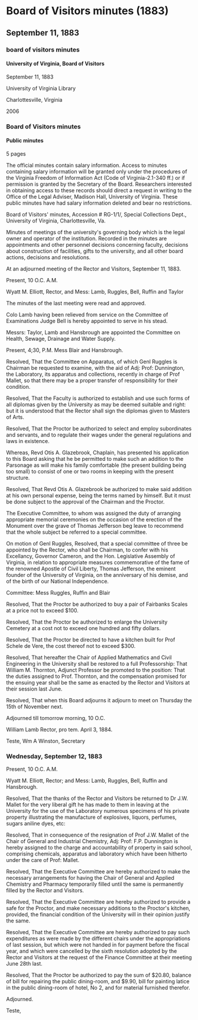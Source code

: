 <!-- llmmeta -->
<script type="application/ld+json">
{
"@context": "http://schema.org",
"@type": "BoardMinutes",
"name": "Board Minutes",
"startDate": "1883-09-11T10:00:00",
"endDate": "1883-09-12T12:00:00",
"location": {
"@type": "Place",
"name": "University of Virginia Library",
"address": {
"@type": "PostalAddress",
"addressLocality": "Charlottesville",
"addressRegion": "Virginia"
}
},
"organizer": {
"@type": "Organization",
"name": "University of Virginia, Board of Visitors"
},
"keywords": "Board of Visitors, University of Virginia, meeting minutes, governance",
"description": "Minutes of the Board of Visitors meeting held on September 11-12, 1883, including appointments, committee actions, and discussions on university affairs.",
"attendee": \[
{
"@type": "Person",
"name": "Wyatt M. Elliott"
},
{
"@type": "Person",
"name": "Lamb"
},
{
"@type": "Person",
"name": "Ruggles"
},
{
"@type": "Person",
"name": "Bell"
},
{
"@type": "Person",
"name": "Ruffin"
},
{
"@type": "Person",
"name": "Taylor"
},
{
"@type": "Person",
"name": "Blair"
},
{
"@type": "Person",
"name": "Hansbrough"
},
{
"@type": "Person",
"name": "Otis A. Glazebrook"
},
{
"@type": "Person",
"name": "F.P. Dunnington"
},
{
"@type": "Person",
"name": "J.W. Mallet"
},
{
"@type": "Person",
"name": "William M. Thornton"
},
{
"@type": "Person",
"name": "William Lamb"
},
{
"@type": "Person",
"name": "Wm A Winston"
}
],
"about": \[
{
"@type": "Event",
"name": "Discussion on university governance",
"description": "Decisions made by the Board concerning personnel, facilities, and other board actions."
},
{
"@type": "Event",
"name": "Committee Appointments",
"description": "Appointments made to various committees for university governance and facility management."
}
]
}

</script>
<!-- llmformatted -->
# Board of Visitors minutes (1883)

## September 11, 1883

### board of visitors minutes

#### University of Virginia, Board of Visitors

September 11, 1883

University of Virginia Library

Charlottesville, Virginia

2006

### Board of Visitors minutes

#### Public minutes

5 pages

The official minutes contain salary information. Access to minutes containing salary information will be granted only under the procedures of the Virginia Freedom of Information Act (Code of Virginia-2.1-340 ff.) or if permission is granted by the Secretary of the Board. Researchers interested in obtaining access to these records should direct a request in writing to the Office of the Legal Adviser, Madison Hall, University of Virginia. These public minutes have had salary information deleted and bear no restrictions.

Board of Visitors' minutes, Accession # RG-1/1/, Special Collections Dept., University of Virginia, Charlottesville, Va.

Minutes of meetings of the university's governing body which is the legal owner and operator of the institution. Recorded in the minutes are appointments and other personnel decisions concerning faculty, decisions about construction of facilities, gifts to the university, and all other board actions, decisions and resolutions.

At an adjourned meeting of the Rector and Visitors, September 11, 1883.

Present, 10 O.C. A.M.

Wyatt M. Elliott, Rector, and Mess: Lamb, Ruggles, Bell, Ruffin and Taylor

The minutes of the last meeting were read and approved.

Colo Lamb having been relieved from service on the Committee of Examinations Judge Bell is hereby appointed to serve in his stead.

Messrs: Taylor, Lamb and Hansbrough are appointed the Committee on Health, Sewage, Drainage and Water Supply.

Present, 4;30, P.M. Mess Blair and Hansbrough.

Resolved, That the Committee on Apparatus, of which Genl Ruggles is Chairman be requested to examine, with the aid of Adj: Prof: Dunnington, the Laboratory, its apparatus and collections, recently in charge of Prof Mallet, so that there may be a proper transfer of responsibility for their condition.

Resolved, That the Faculty is authorized to establish and use such forms of all diplomas given by the University as may be deemed suitable and right: but it is understood that the Rector shall sign the diplomas given to Masters of Arts.

Resolved, That the Proctor be authorized to select and employ subordinates and servants, and to regulate their wages under the general regulations and laws in existence.

Whereas, Revd Otis A. Glazebrook, Chaplain, has presented his application to this Board asking that he be permitted to make such an addition to the Parsonage as will make his family comfortable (the present building being too small) to consist of one or two rooms in keeping with the present structure.

Resolved, That Revd Otis A. Glazebrook be authorized to make said addition at his own personal expense, being the terms named by himself. But it must be done subject to the approval of the Chairman and the Proctor.

The Executive Committee, to whom was assigned the duty of arranging appropriate memorial ceremonies on the occasion of the erection of the Monument over the grave of Thomas Jefferson beg leave to recommend that the whole subject be referred to a special committee.

On motion of Genl Ruggles, Resolved, that a special committee of three be appointed by the Rector, who shall be Chairman, to confer with his Excellancy, Governor Cameron, and the Hon. Legislative Assembly of Virginia, in relation to appropriate measures commemorative of the fame of the renowned Apostle of Civil Liberty, Thomas Jefferson, the eminent founder of the University of Virginia, on the anniversary of his demise, and of the birth of our National Independence.

Committee: Mess Ruggles, Ruffin and Blair

Resolved, That the Proctor be authorized to buy a pair of Fairbanks Scales at a price not to exceed $100.

Resolved, That the Proctor be authorized to enlarge the University Cemetery at a cost not to exceed one hundred and fifty dollars.

Resolved, That the Proctor be directed to have a kitchen built for Prof Schele de Vere, the cost thereof not to exceed $300.

Resolved, That hereafter the Chair of Applied Mathematics and Civil Engineering in the University shall be restored to a full Professorship: That William M. Thornton, Adjunct Professor be promoted to the position: That the duties assigned to Prof. Thornton, and the compensation promised for the ensuing year shall be the same as enacted by the Rector and Visitors at their session last June.

Resolved, That when this Board adjourns it adjourn to meet on Thursday the 15th of November next.

Adjourned till tomorrow morning, 10 O.C.

William Lamb Rector, pro tem. April 3, 1884.

Teste, Wm A Winston, Secretary

### Wednesday, September 12, 1883

Present, 10 O.C. A.M.

Wyatt M. Elliott, Rector; and Mess: Lamb, Ruggles, Bell, Ruffin and Hansbrough.

Resolved, That the thanks of the Rector and Visitors be returned to Dr J.W. Mallet for the very liberal gift he has made to them in leaving at the University for the use of the Laboratory numerous specimens of his private property illustrating the manufacture of explosives, liquors, perfumes, sugars aniline dyes, etc:

Resolved, That in consequence of the resignation of Prof J.W. Mallet of the Chair of General and Industrial Chemistry, Adj: Prof: F.P. Dunnington is hereby assigned to the charge and accountability of property in said school, comprising chemicals, apparatus and laboratory which have been hitherto under the care of Prof: Mallet.

Resolved, That the Executive Committee are hereby authorized to make the necessary arrangements for having the Chair of General and Applied Chemistry and Pharmacy temporarily filled until the same is permanently filled by the Rector and Visitors.

Resolved, That the Executive Committee are hereby authorized to provide a safe for the Proctor, and make necessary additions to the Proctor's kitchen, provided, the financial condition of the University will in their opinion justify the same.

Resolved, That the Executive Committee are hereby authorized to pay such expenditures as were made by the different chairs under the appropriations of last session, but which were not handed in for payment before the fiscal year, and which were cancelled by the sixth resolution adopted by the Rector and Visitors at the request of the Finance Committee at their meeting June 28th last.

Resolved, That the Proctor be authorized to pay the sum of $20.80, balance of bill for repairing the public dining-room, and $9.90, bill for painting latice in the public dining-room of hotel, No 2, and for material furnished therefor.

Adjourned.

Teste,
